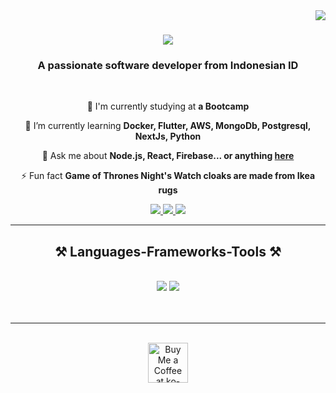 <img align="right" src="https://visitor-badge.laobi.icu/badge?page_id=salesp07.salesp07" />

<h1 align="center">
    <img src="https://readme-typing-svg.herokuapp.com/?font=Righteous&size=35&center=true&vCenter=true&width=500&height=70&duration=4000&lines=Hi+There!+👋;+I'm+Abdul+Ghani!;" />
</h1>

<h3 align="center">A passionate software developer from Indonesian ID</h3>

<br/>

<div align="center">
 
 🔭 I'm currently studying at  **a Bootcamp**
 
 🌱 I’m currently learning **Docker, Flutter, AWS, MongoDb, Postgresql, NextJs, Python**

💬 Ask me about **Node.js, React, Firebase... or anything [here](https://chat.whatsapp.com/DW86JsixyKk7d4aLonosxL)**

⚡ Fun fact **Game of Thrones Night's Watch cloaks are made from Ikea rugs**

 </div>
 
<div align="center"> 
    <a href="https://discordapp.com/users/1122709524537679933" target="_blank">
    <img src="https://img.shields.io/badge/Discord-7289DA?style=for-the-badge&logo=discord&logoColor=white" target="_blank" />
  </a>
  <a href="https://www.linkedin.com/in/abdulghani12/" target="_blank">
    <img src="https://img.shields.io/badge/LinkedIn-0077B5?style=for-the-badge&logo=linkedin&logoColor=white" target="_blank" />
  </a>
  <a href="https://ohmyghann.github.io/portofolio2/" target="_blank">
     <img src="https://img.shields.io/badge/Portfolio-FF5722?style=for-the-badge&logo=todoist&logoColor=white" target="_blank" /> <!-- sqlite, safari, google-chrome are other good icon options -->
  </a>
</div>

 <hr/>
 
<h2 align="center">⚒️ Languages-Frameworks-Tools ⚒️</h2>
<br/>
<div align="center">
    <img src="https://skillicons.dev/icons?i=react,bootstrap,html,css,vscode,github,figma,tailwind,git,flutter" />
    <img src="https://skillicons.dev/icons?i=nodejs,python,javascript,mysql,laravel,php,go,postgresql" /><br>
</div>

<br/>

<br/>

<hr/>

<br/>

<div align="center">
<a href='https://sociabuzz.com/ohmyghan' target='_blank'><img height='64' style='border:0px;height:64px;' src='https://storage.ko-fi.com/cdn/kofi1.png?v=3' border='0' alt='Buy Me a Coffee at ko-fi.com' /></a>
</div>

<br/>
